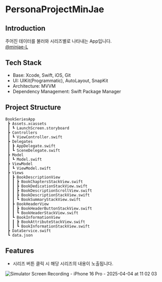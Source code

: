 # PersonaProjectMinJae

## Introduction

주어진 데이터를 불러와 시리즈별로 나타내는 App입니다.<br>
 [@minjae-L](https://github.com/minjae-L) 

## Tech Stack

* Base: Xcode, Swift, iOS, Git
* UI: UIKit(Programmatic), AutoLayout, SnapKit
* Architecture: MVVM
* Dependency Management: Swift Package Manager

## Project Structure

```
BookSeriesApp
 ┣ Assets.xcassets
 ┃ ┗ LaunchScreen.storyboard
 ┣ Controllers
 ┃ ┗ ViewController.swift
 ┣ Delegates
 ┃ ┣ AppDelegate.swift
 ┃ ┗ SceneDelegate.swift
 ┣ Model
 ┃ ┗ Model.swift
 ┣ ViewModel
 ┃ ┗ ViewModel.swift
 ┣ Views
 ┃ ┣ BookDescriptionView
 ┃ ┃ ┣ BookChaptersStackView.swift
 ┃ ┃ ┣ BookDedicationStackView.swift
 ┃ ┃ ┣ BookDescriptionScrollView.swift
 ┃ ┃ ┣ BookDescriptionStackView.swift
 ┃ ┃ ┗ BookSummaryStackView.swift
 ┃ ┣ BookHeaderView
 ┃ ┃ ┣ BookHeaderButtonStackView.swift
 ┃ ┃ ┗ BookHeaderStackView.swift
 ┃ ┗ BookInformationView
 ┃ ┃ ┣ BookAttributeStackView.swift
 ┃ ┃ ┗ BookInformationStackView.swift
 ┣ DataService.swift
 ┗ data.json
```

## Features
- 시리즈 버튼 클릭 시 해당 시리즈의 내용이 노출됩니다.

![Simulator Screen Recording - iPhone 16 Pro - 2025-04-04 at 11 02 03](https://github.com/user-attachments/assets/1bdc3fb6-7b4f-4716-8dbc-9e0628da0723)


